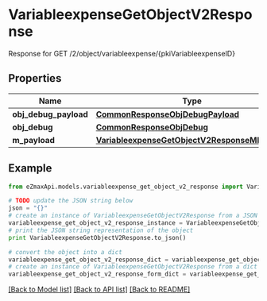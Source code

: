 # VariableexpenseGetObjectV2Response

Response for GET /2/object/variableexpense/{pkiVariableexpenseID}

## Properties
Name | Type | Description | Notes
------------ | ------------- | ------------- | -------------
**obj_debug_payload** | [**CommonResponseObjDebugPayload**](CommonResponseObjDebugPayload.md) |  | 
**obj_debug** | [**CommonResponseObjDebug**](CommonResponseObjDebug.md) |  | [optional] 
**m_payload** | [**VariableexpenseGetObjectV2ResponseMPayload**](VariableexpenseGetObjectV2ResponseMPayload.md) |  | 

## Example

```python
from eZmaxApi.models.variableexpense_get_object_v2_response import VariableexpenseGetObjectV2Response

# TODO update the JSON string below
json = "{}"
# create an instance of VariableexpenseGetObjectV2Response from a JSON string
variableexpense_get_object_v2_response_instance = VariableexpenseGetObjectV2Response.from_json(json)
# print the JSON string representation of the object
print VariableexpenseGetObjectV2Response.to_json()

# convert the object into a dict
variableexpense_get_object_v2_response_dict = variableexpense_get_object_v2_response_instance.to_dict()
# create an instance of VariableexpenseGetObjectV2Response from a dict
variableexpense_get_object_v2_response_form_dict = variableexpense_get_object_v2_response.from_dict(variableexpense_get_object_v2_response_dict)
```
[[Back to Model list]](../README.md#documentation-for-models) [[Back to API list]](../README.md#documentation-for-api-endpoints) [[Back to README]](../README.md)


